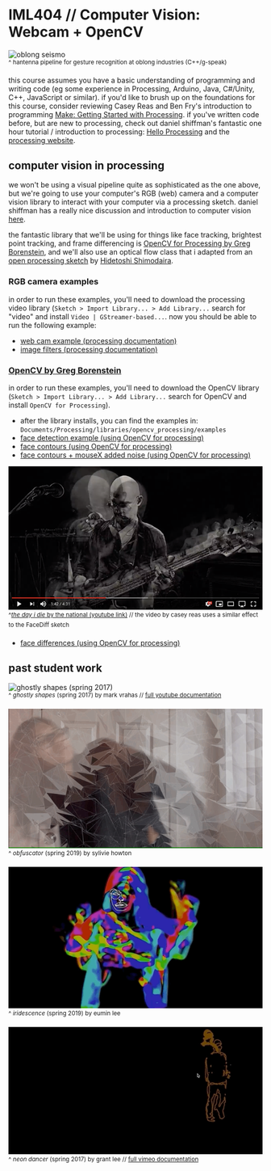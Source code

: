 # IML404 // Computer Vision: Webcam + OpenCV

![oblong seismo](https://github.com/johnbcarpenter/USC_IML404_IMAGES/blob/master/images/seismo-gesture.gif)   
<sup>^ hantenna pipeline for gesture recognition at oblong industries (C++/g-speak)</sup>

this course assumes you have a basic understanding of programming and writing code (eg some experience in Processing, Arduino, Java, C#/Unity, C++, JavaScript or similar). if you'd like to brush up on the foundations for this course, consider reviewing Casey Reas and Ben Fry's introduction to programming [Make: Getting Started with Processing](http://shop.oreilly.com/product/0636920000570.do). if you've written code before, but are new to processing, check out daniel shiffman's fantastic one hour tutorial / introduction to processing: [Hello Processing](http://hello.processing.org) and the [processing website](http://processing.org).

## computer vision in processing
we won't be using a visual pipeline quite as sophisticated as the one above, but we're going to use your computer's RGB (web) camera and a computer vision library to interact with your computer via a processing sketch.  daniel shiffman has a really nice discussion and introduction to computer vision [here](https://www.youtube.com/watch?v=h8tk0hmWB44).

the fantastic library that we'll be using for things like face tracking, brightest point tracking, and frame differencing is [OpenCV for Processing by Greg Borenstein](https://github.com/atduskgreg/opencv-processing), and we'll also use an optical flow class that i adapted from an [open processing sketch](https://www.openprocessing.org/sketch/10435/) by [Hidetoshi Shimodaira](https://vimeo.com/12629933).

### RGB camera examples
in order to run these examples, you'll need to download the processing video library (`Sketch > Import Library... > Add Library...` search for "video" and install `Video | GStreamer-based...`.  now you should be able to run the following example:

- [web cam example (processing documentation)](https://github.com/johnbcarpenter/USC_IML404/tree/master/RGB_CAMERA/Webcam)
- [image filters (processing documentation)](https://www.processing.org/reference/filter_.html)

### [OpenCV by Greg Borenstein](https://github.com/atduskgreg/opencv-processing)
in order to run these examples, you'll need to download the OpenCV library (`Sketch > Import Library... > Add Library...`  search for OpenCV and install `OpenCV for Processing`).  
- after the library installs, you can find the examples in: `Documents/Processing/libraries/opencv_processing/examples`
- [face detection example (using OpenCV for processing)](https://github.com/johnbcarpenter/USC_IML404/tree/master/CODE/PROCESSING/RGB_CAMERA/FaceDetection)
- [face contours (using OpenCV for processing)](https://github.com/johnbcarpenter/USC_IML404/tree/master/CODE/PROCESSING/RGB_CAMERA/ContourUpdate)
- [face contours + mouseX added noise (using OpenCV for processing)](https://github.com/johnbcarpenter/USC_IML404/tree/master/CODE/PROCESSING/RGB_CAMERA/ContourUpdateDistort)

![face diff](https://github.com/johnbcarpenter/USC_IML404_IMAGES/blob/master/images/national-reas.png)  
<sup>^[_the day i die_ by the national (youtube link)](https://www.youtube.com/watch?v=GwZvip416NU) // 
the video by casey reas uses a similar effect to the FaceDiff sketch</sup>

- [face differences (using OpenCV for processing)](https://github.com/johnbcarpenter/USC_IML404/tree/master/CODE/PROCESSING/RGB_CAMERA/FaceDiff)

## past student work  

![ghostly shapes (spring 2017)](https://github.com/johnbcarpenter/USC_IML404_IMAGES/blob/master/images/ghostly-shapes-spring17.gif)  
<sup>^ _ghostly shapes_ (spring 2017) by mark vrahas // [full youtube documentation](https://www.youtube.com/watch?v=6qYEf4AhuUI)</sup>

![sylivie howton (spring 2019)](https://github.com/johnbcarpenter/USC_IML404_IMAGES/blob/master/images/sylvie-howton-obfuscator-2019.gif)  
<sup>^ _obfuscator_ (spring 2019) by sylivie howton</sup>

![eumin lee (spring 2019)](https://github.com/johnbcarpenter/USC_IML404_IMAGES/blob/master/images/eumin-lee-iridescence-2019.gif)  
<sup>^ _iridescence_ (spring 2019) by eumin lee</sup>

![neon dancer (spring 2017)](https://github.com/johnbcarpenter/USC_IML404_IMAGES/blob/master/images/neon-dancer-spring17.gif)  
<sup>^ _neon dancer_ (spring 2017) by grant lee // [full vimeo documentation](https://vimeo.com/207423025)</sup>
